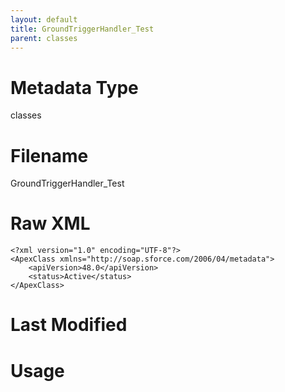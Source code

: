 ```yaml
---
layout: default
title: GroundTriggerHandler_Test
parent: classes
---
```

# Metadata Type
classes


# Filename 
GroundTriggerHandler_Test


# Raw XML
```
<?xml version="1.0" encoding="UTF-8"?>
<ApexClass xmlns="http://soap.sforce.com/2006/04/metadata">
    <apiVersion>48.0</apiVersion>
    <status>Active</status>
</ApexClass>
```


# Last Modified


# Usage
